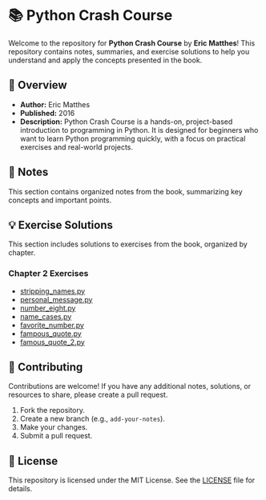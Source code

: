 # 📚 Python Crash Course

Welcome to the repository for **Python Crash Course** by **Eric Matthes**! This repository contains notes, summaries, and exercise solutions to help you understand and apply the concepts presented in the book.

## 📖 Overview

*   **Author:** Eric Matthes
*   **Published:** 2016
*   **Description:** Python Crash Course is a hands-on, project-based introduction to programming in Python. It is designed for beginners who want to learn Python programming quickly, with a focus on practical exercises and real-world projects.

## 📝 Notes

This section contains organized notes from the book, summarizing key concepts and important points.

## 💡 Exercise Solutions

This section includes solutions to exercises from the book, organized by chapter.

### Chapter 2 Exercises

*   [stripping\_names.py](/Chapter2/stripping_names.py)
*   [personal\_message.py](/Chapter2/personal_message.py)
*   [number\_eight.py](/Chapter2/number_eight.py)
*   [name\_cases.py](/Chapter2/name_cases.py)
*   [favorite\_number.py](/Chapter2/favorite_number.py)
*   [fampous\_quote.py](/Chapter2/famous_quote.py)
*   [famous\_quote\_2.py](/Chapter2/famous_quote_2.py)

## 🤝 Contributing

Contributions are welcome! If you have any additional notes, solutions, or resources to share, please create a pull request.

1.  Fork the repository.
2.  Create a new branch (e.g., `add-your-notes`).
3.  Make your changes.
4.  Submit a pull request.

## 📄 License

This repository is licensed under the MIT License. See the [LICENSE](LICENSE) file for details.